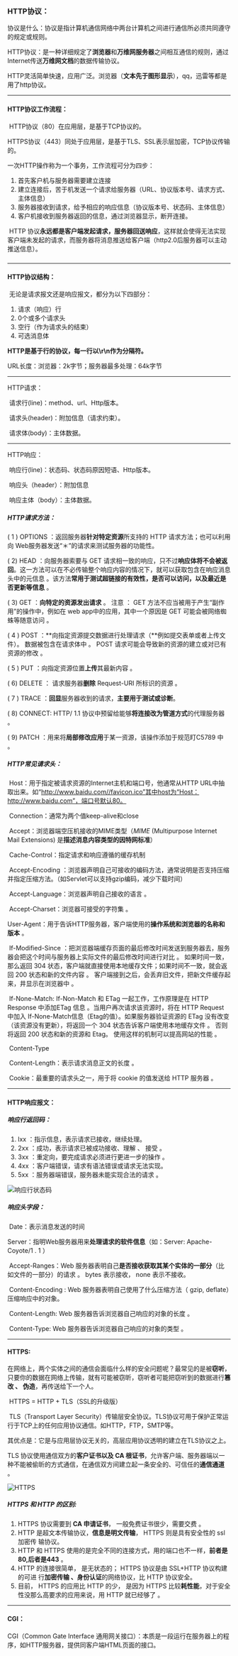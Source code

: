 ### HTTP协议：

​	协议是什么：协议是指计算机通信网络中两台计算机之间进行通信所必须共同遵守的规定或规则。

​	HTTP协议：是一种详细规定了**浏览器**和**万维网服务器**之间相互通信的规则，通过Internet传送**万维网文档**的数据传输协议。

​	HTTP灵活简单快速，应用广泛。浏览器（**文本先于图形显示**），qq，迅雷等都是用了http协议。



***

#### HTTP协议工作流程：

​	HTTP协议（80）在应用层，是基于TCP协议的。

​	HTTPS协议（443）同处于应用层，是基于TLS、SSL表示层加密，TCP协议传输的。



一次HTTP操作称为一个事务，工作流程可分为四步：

1. 首先客户机与服务器需要建立连接
2. 建立连接后，苦于机发送一个请求给服务器（URL、协议版本号、请求方式、主体信息）
3. 服务器接收到请求，给予相应的响应信息（协议版本号、状态码、主体信息）
4. 客户机接收到服务器返回的信息，通过浏览器显示，断开连接。



​	HTTP 协议**永远都是客户端发起请求，服务器回送响应**，这样就会使得无法实现客户端未发起的请求，而服务器将消息推送给客户端（http2.0后服务器可以主动推送信息）。 





##### 

***

#### HTTP协议结构：

​	无论是请求报文还是响应报文，都分为以下四部分：

1. 请求（响应）行
2. 0个或多个请求头
3. 空行（作为请求头的结束）
4. 可选消息体

**HTTP是基于行的协议，每一行以\r\n作为分隔符。**



URL长度：浏览器：2k字节；服务器最多处理：64k字节

***

HTTP请求：

​	请求行(line)：method、url、Http版本。

​	请求头(header)：附加信息（请求约束）。

​	请求体(body)：主体数据。	

***

HTTP响应：

​	响应行(line)：状态码、状态码原因短语、Http版本。

​	响应头（header）：附加信息

​	响应主体（body）：主体数据。	



##### HTTP请求方法：

( 1 ) OPTIONS ：返回服务器**针对特定资源**所支持的 HTTP 请求方法；也可以利用向 Web服务器发送“＊”的请求来测试服务器的功能性。

( 2) HEAD ：向服务器索要与 GET 请求相一致的响应，只不过**响应体将不会被返回**。这一方法可以在不必传输整个响应内容的情况下，就可以获取包含在响应消息头中的元信息 。该方法**常用于测试超链接的有效性，是否可以访问，以及最近是否更新等信息** 。

( 3) GET ：**向特定的资源发出请求** 。 注意 ： GET 方法不应当被用于产生“副作用”的操作中，例如在 web app中的应用，其中一个原因是 GET 可能会被网络蜘蛛等随意访问 。

( 4 ) POST ：**向指定资源提交数据进行处理请求（**例如提交表单或者上传文件）。 数据被包含在请求体中 。 POST 请求可能会导致新的资源的建立或对已有资源的修改 。

( 5 ) PUT ：向指定资源位置**上传**其最新内容 。

( 6) DELETE ： 请求服务器**删除** Request-URI 所标识的资源 。

( 7 ) TRACE ：**回显**服务器收到的请求，**主要用于测试或诊断**。

( 8) CONNECT: HTTP/ 1.1 协议中预留给能够**将连接改为管道方式**的代理服务器 。

( 9) PATCH ：用来将**局部修改应用**于某一资源，该操作添加于规范盯C5789 中 。 



##### HTTP常见请求头：

​	Host：用于指定被请求资源的Internet主机和端口号，他通常从HTTP URL中抽取出来。如“http://www.baidu.com//favicon.ico”其中host为“Host：http://www.baidu.com”，端口号默认80。

​	Connection：通常为两个值keep-alive和close

​	Accept：浏览器端空压机接收的MIME类型（*MIME* (Multipurpose Internet Mail Extensions) 是**描述消息内容类型的因特网标准**）

​	Cache-Control：指定请求和响应遵循的缓存机制

​	Accept-Encoding ：浏览器声明自己可接收的编码方法，通常说明是否支持压缩并指定压缩方法。（如Servlet可以支持gzip编码，减少下载时间）

​	Accept-Language：浏览器声明自己接收的语言 。 

​	Accept-Charset：浏览器可接受的字符集 。 	

​	User-Agent：用于告诉HTTP服务器，客户端使用的**操作系统和浏览器的名称和版本** 。 

​	If-Modified-Since ：把浏览器端缓存页面的最后修改时间发送到服务器去，服务器会把这个时间与服务器上实际文件的最后修改时间进行对比 。 如果时间一致，那么返回 304 状态，客户端就直接使用本地缓存文件；如果时间不一致，就会返回 200 状态和新的文件内容 。 客户端接到之后，会丢弃旧文件，把新文件缓存起来，井显示在浏览器中 。 	

​	If-None-Match: If-Non-Match 和 ETag 一起工作，工作原理是在 HTTP Response 中添加ETag 信息 。当用户再次请求该资源时，将在 HTTP Request 中加入 If-None-Match信息（Etag的值）。如果服务器验证资源的 ETag 没有改变（该资源没有更新），将返回一个 304 状态告诉客户端使用本地缓存文件 。 否则将返回 200 状态和新的资源和 Etag。 使用这样的机制可以提高网站的性能 。 

​	Content-Type  

​	Content-Length：表示请求消息正文的长度 。

​	Cookie：最重要的请求头之一，用于将 cookie 的值发送给 HTTP 服务器 。 



***

#### HTTP响应报文：



##### 响应行返回码：

1. lxx ：指示信息，表示请求已接收，继续处理。
2. 2xx ：成功，表示请求已被成功接收、理解 、 接受 。
3. 3xx ：重定向，要完成请求必须进行更进一步的操作 。
4. 4xx ：客户端错误，请求有语法错误或请求无法实现。
5. 5xx ：服务器端错误，服务器未能实现合法的请求 。 

![响应行状态码](/resources/响应行状态码.jpg)

##### 响应头字段：

​	Date：表示消息发送的时间

​	Server：指明Web服务器用来**处理请求的软件信息**（如：Server: Apache-Coyote/1 . 1  ）

​	Accept-Ranges：Web 服务器表明自己**是否接收获取其某个实体的一部分**（比如文件的一部分）的请求 。 bytes 表示接收， none 表示不接收。 

​	Content-Encoding : Web 服务器表明自己使用了什么压缩方法（ gzip, deflate）压缩响应中的对象。

​	Content-Length: Web 服务器告诉浏览器自己响应的对象的长度 。

​	Content-Type: Web 服务器告诉浏览器自己响应的对象的类型 。 



***

#### HTTPS:

​	在网络上，两个实体之间的通信会面临什么样的安全问题呢？最常见的是被**窃听**，只要你的数据在网络上传输，就有可能被窃昕，窃听者可能把窃听到的数据进行**篡改 、 伪造**，再传送给下一个人。 

​	HTTPS = HTTP + TLS（SSL的升级版）

​	TLS（Transport Layer Security）传输层安全协议。TLS协议可用于保护正常运行于TCP上的任何应用协议通信。如HTTP，FTP，SMTP等。

其优点是：它是与应用层协议无关的，高层应用协议透明的建立在TLS协议之上。

TLS 协议使用通信双方的**客户证书以及 CA 根证书**，允许客户端、服务器端以一种不能被偷昕的方式通信，在通信双方间建立起一条安全的、可信任的**通信通道** 。 

![HTTPS](/resources/HTTPS.jpg)

##### HTTPS 和 HTTP 的区别:

1. HTTPS 协议需要到 **CA 申请证书**， 一般免费证书很少，需要交费 。
2. HTTP 是超文本传输协议，**信息是明文传输**， HTTPS 则是具有安全性的 ssl 加密传
   输协议。
3. HTTP 和 HTTPS 使用的是完全不同的连接方式，用的端口也不一样，**前者是80,后者是443** 。
4.  HTTP 的连接很简单， 是无状态的； HTTPS 协议是由 SSL+HTTP 协议构建的可进
   行**加密传输 、身份认证**的网络协议，比 HTTP 协议安全。
5. 目前， HTTPS 的应用比 HTTP 的少， 是因为 HTTPS 比较**耗性能**，对于安全性没那么高要求的应用来说，用 HTTP 就已经够了 。 





***

#### CGI：

CGI（Common Gate Interface 通用网关接口）：本质是一段运行在服务器上的程序，如HTTP服务器，提供同客户端HTML页面的接口。

